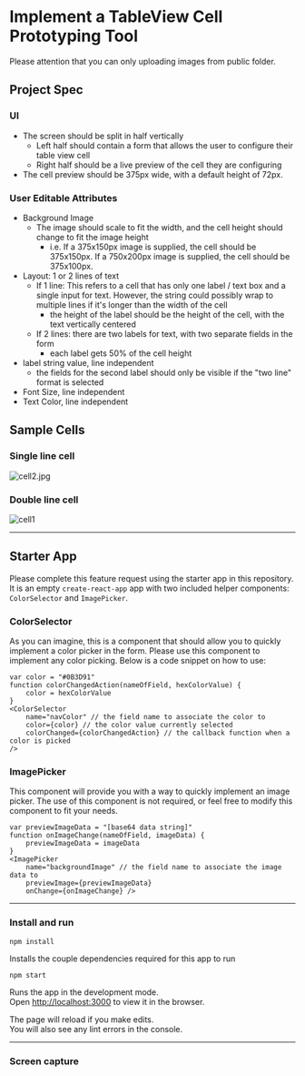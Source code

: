 # Implement a TableView Cell Prototyping Tool
Please attention that you can only uploading images from public folder.

## Project Spec

### UI
- The screen should be split in half vertically
  - Left half should contain a form that allows the user to configure their table view cell
  - Right half should be a live preview of the cell they are configuring
- The cell preview should be 375px wide, with a default height of 72px.


### User Editable Attributes
- Background Image
  - The image should scale to fit the width, and the cell height should change to fit the image height
    - i.e. If a 375x150px image is supplied, the cell should be 375x150px. If a 750x200px image is supplied, the cell should be 375x100px.
- Layout: 1 or 2 lines of text
  - If 1 line: This refers to a cell that has only one label / text box and a single input for text. However, the string could possibly wrap to multiple lines if it's longer than the width of the cell
     - the height of the label should be the height of the cell, with the text vertically centered
  - If 2 lines: there are two labels for text, with two separate fields in the form
    - each label gets 50% of the cell height
- label string value, line independent
  - the fields for the second label should only be visible if the "two line" format is selected
- Font Size, line independent
- Text Color, line independent


## Sample Cells
### Single line cell
![cell2.jpg](https://firebasestorage.googleapis.com/v0/b/clas-demo-2.appspot.com/o/file_images%2Fye1wXwvROc24Awzhjz0h1Z9U7z1Tv6%2Fcell2.jpg?alt=media&token=5ec16099-25c9-498a-915a-b304ab0dbc6c)

### Double line cell
![cell1](https://firebasestorage.googleapis.com/v0/b/clas-demo-2.appspot.com/o/file_images%2Fye1wXwvROc24Awzhjz0h1Z9U7z1Tv6%2Fcell1.jpg?alt=media&token=5c0c83af-f076-45d0-98e9-0dec626701fd)



---
## Starter App 
Please complete this feature request using the starter app in this repository. It is an empty `create-react-app` app with two included helper components: `ColorSelector` and `ImagePicker`.

### ColorSelector
As you can imagine, this is a component that should allow you to quickly implement a color picker in the form. Please use this component to implement any color picking.
Below is a code snippet on how to use:
```
var color = "#0B3D91"
function colorChangedAction(nameOfField, hexColorValue) {
    color = hexColorValue
}
<ColorSelector
    name="navColor" // the field name to associate the color to
    color={color} // the color value currently selected
    colorChanged={colorChangedAction} // the callback function when a color is picked
/>
```


### ImagePicker
This component will provide you with a way to quickly implement an image picker. The use of this component is not required, or feel free to modify this component to fit your needs.


```
var previewImageData = "[base64 data string]"
function onImageChange(nameOfField, imageData) {
    previewImageData = imageData
}
<ImagePicker
    name="backgroundImage" // the field name to associate the image data to
    previewImage={previewImageData}
    onChange={onImageChange} />
```

---
### Install and run

`npm install`

Installs the couple dependencies required for this app to run

`npm start`

Runs the app in the development mode.\
Open [http://localhost:3000](http://localhost:3000) to view it in the browser.

The page will reload if you make edits.\
You will also see any lint errors in the console.

---
### Screen capture
